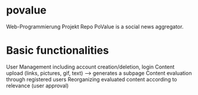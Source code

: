 # povalue
Web-Programmierung Projekt Repo
PoValue is a social news aggregator.

# Basic functionalities
User Management including account creation/deletion, login
Content upload (links, pictures, gif, text) --> generates a subpage
Content evaluation through registered users
Reorganizing evaluated content according to relevance (user approval)